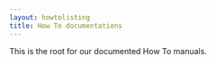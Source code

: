 ```yaml
---
layout: howtolisting
title: How To documentations
---
```


This is the root for our documented How To manuals.


